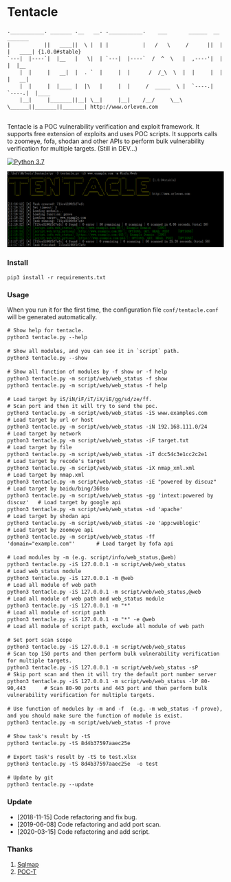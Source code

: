 # Tentacle

```
.___________. _______ .__   __. .___________.    ___       ______  __       _______
|           ||   ____||  \ |  | |           |   /   \     /      ||  |     |   ____| {1.0.0#stable}
`---|  |----`|  |__   |   \|  | `---|  |----`  /  ^  \   |  ,----'|  |     |  |__
    |  |     |   __|  |  . `  |     |  |      /  /_\  \  |  |     |  |     |   __|
    |  |     |  |____ |  |\   |     |  |     /  _____  \ |  `----.|  `----.|  |____
    |__|     |_______||__| \__|     |__|    /__/     \__\ \______||_______||_______| http://www.orleven.com


```

Tentacle is a POC vulnerability verification and exploit framework. It supports free extension of exploits and uses POC scripts. It supports calls to zoomeye, fofa, shodan and other APIs to perform bulk vulnerability verification for multiple targets. (Still in DEV...)

[![Python 3.7](https://img.shields.io/badge/python-3.7-yellow.svg)](https://www.python.org/)

![show](show/test.png)

### Install

```
pip3 install -r requirements.txt
```

### Usage

When you run it for the first time, the configuration file `conf/tentacle.conf` will be generated automatically.

```
# Show help for tentacle.
python3 tentacle.py --help

# Show all modules, and you can see it in `script` path.
python3 tentacle.py --show

# Show all function of modules by -f show or -f help
python3 tentacle.py -m script/web/web_status -f show
python3 tentacle.py -m script/web/web_status -f help

# Load target by iS/iN/iF/iT/iX/iE/gg/sd/ze/ff.
# Scan port and then it will try to send the poc.
python3 tentacle.py -m script/web/web_status -iS www.examples.com             # Load target by url or host 
python3 tentacle.py -m script/web/web_status -iN 192.168.111.0/24             # Load target by network
python3 tentacle.py -m script/web/web_status -iF target.txt                   # Load target by file
python3 tentacle.py -m script/web/web_status -iT dcc54c3e1cc2c2e1             # Load target by recode's target
python3 tentacle.py -m script/web/web_status -iX nmap_xml.xml                 # Load target by nmap.xml
python3 tentacle.py -m script/web/web_status -iE "powered by discuz"          # Load target by baidu/bing/360so
python3 tentacle.py -m script/web/web_status -gg 'intext:powered by discuz'   # Load target by google api
python3 tentacle.py -m script/web/web_status -sd 'apache'                     # Load target by shodan api
python3 tentacle.py -m script/web/web_status -ze 'app:weblogic'               # Load target by zoomeye api
python3 tentacle.py -m script/web/web_status -ff 'domain="example.com"'       # Load target by fofa api

# Load modules by -m (e.g. script/info/web_status,@web)
python3 tentacle.py -iS 127.0.0.1 -m script/web/web_status                    # Load web_status module
python3 tentacle.py -iS 127.0.0.1 -m @web                                     # Load all module of web path
python3 tentacle.py -iS 127.0.0.1 -m script/web/web_status,@web               # Load all module of web path and web_status module
python3 tentacle.py -iS 127.0.0.1 -m "*"                                      # Load all module of script path
python3 tentacle.py -iS 127.0.0.1 -m "*" -e @web                              # Load all module of script path, exclude all module of web path

# Set port scan scope
python3 tentacle.py -iS 127.0.0.1 -m script/web/web_status                    # Scan top 150 ports and then perform bulk vulnerability verification for multiple targets.
python3 tentacle.py -iS 127.0.0.1 -m script/web/web_status -sP                # Skip port scan and then it will try the default port number server
python3 tentacle.py -iS 127.0.0.1 -m script/web/web_status -lP 80-90,443      # Scan 80-90 ports and 443 port and then perform bulk vulnerability verification for multiple targets.

# Use function of modules by -m and -f  (e.g. -m web_status -f prove), and you should make sure the function of module is exist.
python3 tentacle.py -m script/web/web_status -f prove

# Show task's result by -tS 
python3 tentacle.py -tS 8d4b37597aaec25e

# Export task's result by -tS to test.xlsx
python3 tentacle.py -tS 8d4b37597aaec25e  -o test

# Update by git
python3 tentacle.py --update
```

### Update

* [2018-11-15] Code refactoring and fix bug.
* [2019-06-08] Code refactoring and add port scan.
* [2020-03-15] Code refactoring and add script.

### Thanks

1. [Sqlmap](https://github.com/sqlmapproject/sqlmap)
2. [POC-T](https://github.com/Xyntax/POC-T)

